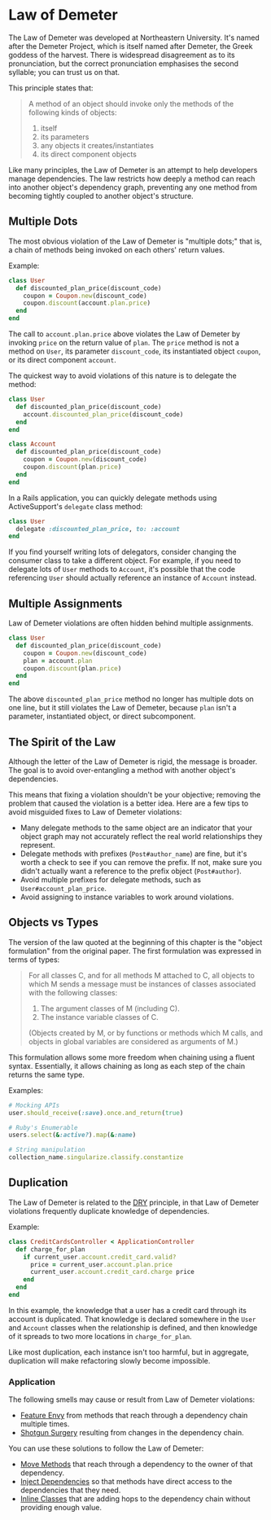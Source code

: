 # Law of Demeter

The Law of Demeter was developed at Northeastern University. It's named after
the Demeter Project, which is itself named after Demeter, the Greek goddess of
the harvest. There is widespread disagreement as to its pronunciation, but the
correct pronunciation emphasises the second syllable; you can trust us on that.

This principle states that:

> A method of an object should invoke only the methods of the following kinds of
> objects:
>
> 1. itself
> 2. its parameters
> 3. any objects it creates/instantiates
> 4. its direct component objects

Like many principles, the Law of Demeter is an attempt to help developers manage
dependencies. The law restricts how deeply a method can reach into another
object's dependency graph, preventing any one method from becoming tightly
coupled to another object's structure.

## Multiple Dots

The most obvious violation of the Law of Demeter is "multiple dots;" that is, a
chain of methods being invoked on each others' return values.

Example:

``` ruby
class User
  def discounted_plan_price(discount_code)
    coupon = Coupon.new(discount_code)
    coupon.discount(account.plan.price)
  end
end
```

The call to `account.plan.price` above violates the Law of Demeter by invoking
`price` on the return value of `plan`. The `price` method is not a method on
`User`, its parameter `discount_code`, its instantiated object `coupon`, or its
direct component `account`.

The quickest way to avoid violations of this nature is to delegate the method:

``` ruby
class User
  def discounted_plan_price(discount_code)
    account.discounted_plan_price(discount_code)
  end
end

class Account
  def discounted_plan_price(discount_code)
    coupon = Coupon.new(discount_code)
    coupon.discount(plan.price)
  end
end
```

In a Rails application, you can quickly delegate methods using ActiveSupport's
`delegate` class method:

``` ruby
class User
  delegate :discounted_plan_price, to: :account
end
```

If you find yourself writing lots of delegators, consider changing the consumer
class to take a different object. For example, if you need to delegate lots of
`User` methods to `Account`, it's possible that the code referencing `User`
should actually reference an instance of `Account` instead.

## Multiple Assignments

Law of Demeter violations are often hidden behind multiple assignments.

``` ruby
class User
  def discounted_plan_price(discount_code)
    coupon = Coupon.new(discount_code)
    plan = account.plan
    coupon.discount(plan.price)
  end
end
```

The above `discounted_plan_price` method no longer has multiple dots on one
line, but it still violates the Law of Demeter, because `plan` isn't a
parameter, instantiated object, or direct subcomponent.

## The Spirit of the Law

Although the letter of the Law of Demeter is rigid, the message is broader. The
goal is to avoid over-entangling a method with another object's dependencies.

This means that fixing a violation shouldn't be your objective; removing the
problem that caused the violation is a better idea. Here are a few tips to avoid
misguided fixes to Law of Demeter violations:

* Many delegate methods to the same object are an indicator that your object
  graph may not accurately reflect the real world relationships they represent.
* Delegate methods with prefixes (`Post#author_name`) are fine, but it's worth a
  check to see if you can remove the prefix. If not, make sure you didn't
  actually want a reference to the prefix object (`Post#author`).
* Avoid multiple prefixes for delegate methods, such as
  `User#account_plan_price`.
* Avoid assigning to instance variables to work around violations.

## Objects vs Types

The version of the law quoted at the beginning of this chapter is the "object
formulation" from the original paper. The first formulation was expressed in
terms of types:

> For all classes C, and for all methods M attached to C, all objects to which M
> sends a message must be instances of classes associated with the following
> classes:
>
> 1. The argument classes of M (including C).
> 2. The instance variable classes of C.
>
> (Objects created by M, or by functions or methods which M calls, and objects
> in global variables are considered as arguments of M.)

This formulation allows some more freedom when chaining using a fluent syntax.
Essentially, it allows chaining as long as each step of the chain returns the
same type.

Examples:

``` ruby
# Mocking APIs
user.should_receive(:save).once.and_return(true)

# Ruby's Enumerable
users.select(&:active?).map(&:name)

# String manipulation
collection_name.singularize.classify.constantize
```

## Duplication

The Law of Demeter is related to the [DRY](#dry) principle, in that Law of
Demeter violations frequently duplicate knowledge of dependencies.

Example:

``` ruby
class CreditCardsController < ApplicationController
  def charge_for_plan
    if current_user.account.credit_card.valid?
      price = current_user.account.plan.price
      current_user.account.credit_card.charge price
    end
  end
end
```

In this example, the knowledge that a user has a credit card through its account
is duplicated. That knowledge is declared somewhere in the `User` and `Account`
classes when the relationship is defined, and then knowledge of it spreads to
two more locations in `charge_for_plan`.

Like most duplication, each instance isn't too harmful, but in aggregate,
duplication will make refactoring slowly become impossible.

### Application

The following smells may cause or result from Law of Demeter violations:

* [Feature Envy](#feature-envy) from methods that reach through a dependency
  chain multiple times.
* [Shotgun Surgery](#shotgun-surgery) resulting from changes in the dependency
  chain.

You can use these solutions to follow the Law of Demeter:

* [Move Methods](#move-method) that reach through a dependency to the owner of
  that dependency.
* [Inject Dependencies](#inject-dependencies) so that methods have direct access
  to the dependencies that they need.
* [Inline Classes](#inline-class) that are adding hops to the dependency chain
  without providing enough value.
